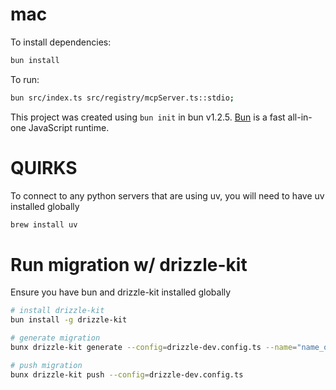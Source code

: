 # mac

To install dependencies:

```bash
bun install
```

To run:

```bash
bun src/index.ts src/registry/mcpServer.ts::stdio;
```

This project was created using `bun init` in bun v1.2.5. [Bun](https://bun.sh) is a fast all-in-one JavaScript runtime.


# QUIRKS
To connect to any python servers that are using uv, you will need to have uv installed globally
```bash
brew install uv
```

# Run migration w/ drizzle-kit
Ensure you have bun and drizzle-kit installed globally
```bash
# install drizzle-kit
bun install -g drizzle-kit

# generate migration
bunx drizzle-kit generate --config=drizzle-dev.config.ts --name="name_of_migration"

# push migration
bunx drizzle-kit push --config=drizzle-dev.config.ts

```
